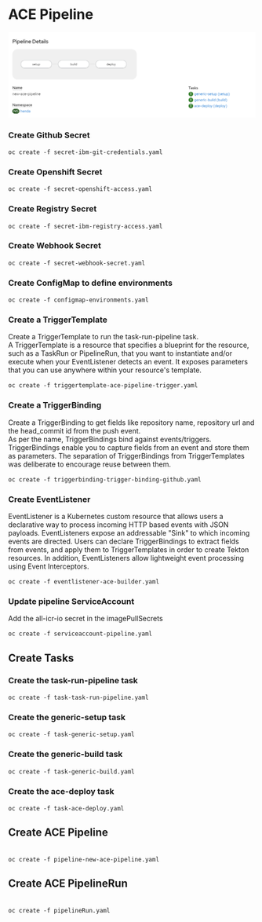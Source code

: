 # ACE Pipeline

![Image](https://github.com/hindos/ACE/blob/master/images/hello-world-pipeline1.PNG)

### Create Github Secret

```
oc create -f secret-ibm-git-credentials.yaml
```
### Create Openshift Secret

```
oc create -f secret-openshift-access.yaml
```

### Create Registry Secret
```
oc create -f secret-ibm-registry-access.yaml

```
### Create Webhook Secret
```
oc create -f secret-webhook-secret.yaml

```
### Create ConfigMap to define environments
```
oc create -f configmap-environments.yaml

```

### Create a TriggerTemplate
Create a TriggerTemplate to run the task-run-pipeline task.  
A TriggerTemplate is a resource that specifies a blueprint for the resource, such as a TaskRun or PipelineRun, that you want to instantiate and/or execute when your EventListener detects an event. It exposes parameters that you can use anywhere within your resource's template.
```
oc create -f triggertemplate-ace-pipeline-trigger.yaml

```
### Create a TriggerBinding
Create a TriggerBinding to get fields like repository name, repository url and the head_commit id from the push event.    
As per the name, TriggerBindings bind against events/triggers. TriggerBindings enable you to capture fields from an event and store them as parameters. The separation of TriggerBindings from TriggerTemplates was deliberate to encourage reuse between them.

```
oc create -f triggerbinding-trigger-binding-github.yaml

```
### Create EventListener
EventListener is a Kubernetes custom resource that allows users a declarative way to process incoming HTTP based events with JSON payloads. EventListeners expose an addressable "Sink" to which incoming events are directed. Users can declare TriggerBindings to extract fields from events, and apply them to TriggerTemplates in order to create Tekton resources. In addition, EventListeners allow lightweight event processing using Event Interceptors.
```
oc create -f eventlistener-ace-builder.yaml
```
### Update pipeline ServiceAccount
Add the all-icr-io secret in the imagePullSecrets
```
oc create -f serviceaccount-pipeline.yaml
```
## Create Tasks
### Create the task-run-pipeline task
```
oc create -f task-task-run-pipeline.yaml
```
### Create the generic-setup task


```
oc create -f task-generic-setup.yaml

```
### Create the generic-build task
```
oc create -f task-generic-build.yaml

```
### Create the ace-deploy task
```
oc create -f task-ace-deploy.yaml
```
## Create ACE Pipeline
```
                               
oc create -f pipeline-new-ace-pipeline.yaml
```
## Create ACE PipelineRun
```
                               
oc create -f pipelineRun.yaml
```



